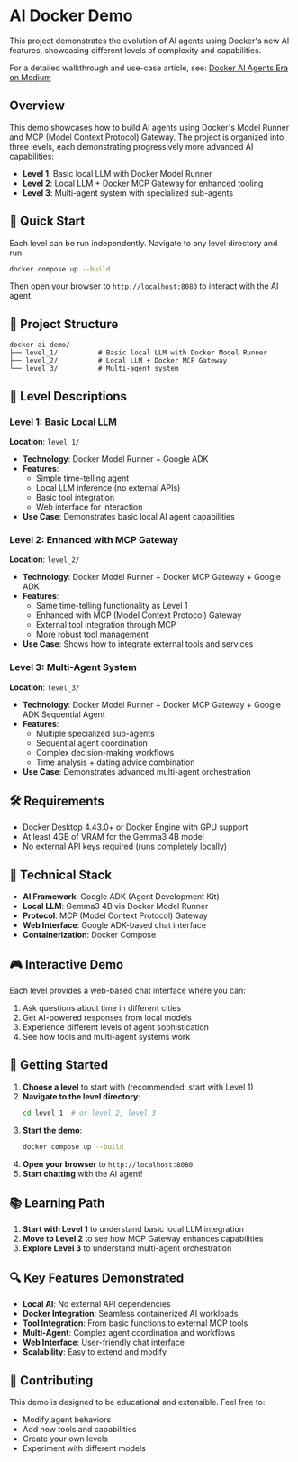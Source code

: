 # AI Docker Demo

This project demonstrates the evolution of AI agents using Docker's new AI features, showcasing different levels of complexity and capabilities.

For a detailed walkthrough and use-case article, see: [Docker AI Agents Era on Medium](https://medium.com/@andriiorlov/docker-ai-agents-era-e70ca5c0f7ec)

## Overview

This demo showcases how to build AI agents using Docker's Model Runner and MCP (Model Context Protocol) Gateway. The project is organized into three levels, each demonstrating progressively more advanced AI capabilities:

- **Level 1**: Basic local LLM with Docker Model Runner
- **Level 2**: Local LLM + Docker MCP Gateway for enhanced tooling
- **Level 3**: Multi-agent system with specialized sub-agents

## 🚀 Quick Start

Each level can be run independently. Navigate to any level directory and run:

```bash
docker compose up --build
```

Then open your browser to `http://localhost:8080` to interact with the AI agent.

## 📁 Project Structure

```
docker-ai-demo/
├── level_1/          # Basic local LLM with Docker Model Runner
├── level_2/          # Local LLM + Docker MCP Gateway
└── level_3/          # Multi-agent system
```

## 🎯 Level Descriptions

### Level 1: Basic Local LLM
**Location**: `level_1/`

- **Technology**: Docker Model Runner + Google ADK
- **Features**: 
  - Simple time-telling agent
  - Local LLM inference (no external APIs)
  - Basic tool integration
  - Web interface for interaction
- **Use Case**: Demonstrates basic local AI agent capabilities

### Level 2: Enhanced with MCP Gateway
**Location**: `level_2/`

- **Technology**: Docker Model Runner + Docker MCP Gateway + Google ADK
- **Features**:
  - Same time-telling functionality as Level 1
  - Enhanced with MCP (Model Context Protocol) Gateway
  - External tool integration through MCP
  - More robust tool management
- **Use Case**: Shows how to integrate external tools and services

### Level 3: Multi-Agent System
**Location**: `level_3/`

- **Technology**: Docker Model Runner + Docker MCP Gateway + Google ADK Sequential Agent
- **Features**:
  - Multiple specialized sub-agents
  - Sequential agent coordination
  - Complex decision-making workflows
  - Time analysis + dating advice combination
- **Use Case**: Demonstrates advanced multi-agent orchestration

## 🛠️ Requirements

- Docker Desktop 4.43.0+ or Docker Engine with GPU support
- At least 4GB of VRAM for the Gemma3 4B model
- No external API keys required (runs completely locally)

## 🔧 Technical Stack

- **AI Framework**: Google ADK (Agent Development Kit)
- **Local LLM**: Gemma3 4B via Docker Model Runner
- **Protocol**: MCP (Model Context Protocol) Gateway
- **Web Interface**: Google ADK-based chat interface
- **Containerization**: Docker Compose

## 🎮 Interactive Demo

Each level provides a web-based chat interface where you can:

1. Ask questions about time in different cities
2. Get AI-powered responses from local models
3. Experience different levels of agent sophistication
4. See how tools and multi-agent systems work

## 🚀 Getting Started

1. **Choose a level** to start with (recommended: start with Level 1)
2. **Navigate to the level directory**:
   ```bash
   cd level_1  # or level_2, level_3
   ```
3. **Start the demo**:
   ```bash
   docker compose up --build
   ```
4. **Open your browser** to `http://localhost:8080`
5. **Start chatting** with the AI agent!

## 📚 Learning Path

1. **Start with Level 1** to understand basic local LLM integration
2. **Move to Level 2** to see how MCP Gateway enhances capabilities
3. **Explore Level 3** to understand multi-agent orchestration

## 🔍 Key Features Demonstrated

- **Local AI**: No external API dependencies
- **Docker Integration**: Seamless containerized AI workloads
- **Tool Integration**: From basic functions to external MCP tools
- **Multi-Agent**: Complex agent coordination and workflows
- **Web Interface**: User-friendly chat interface
- **Scalability**: Easy to extend and modify

## 🤝 Contributing

This demo is designed to be educational and extensible. Feel free to:
- Modify agent behaviors
- Add new tools and capabilities
- Create your own levels
- Experiment with different models